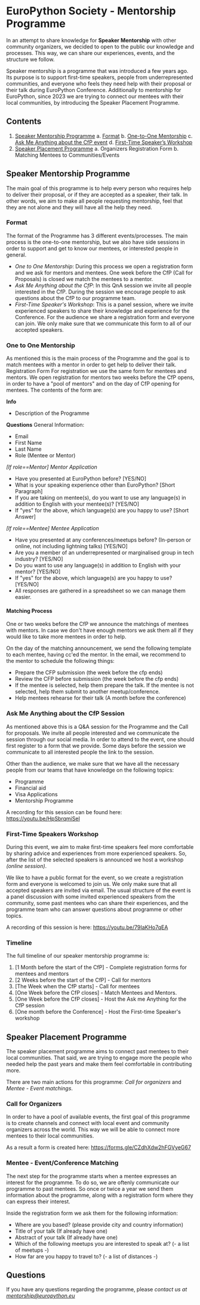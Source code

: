 # EuroPython Society - Mentorship Programme

In an attempt to share knowledge for **Speaker Mentorship** with other community organizers, we decided to open to the public our knowledge and processes. This way, we can share our experiences, events, and the structure we follow.

Speaker mentorship is a programme that was introduced a few years ago. Its purpose is to support first-time speakers, people from underrepresented communities, and everyone who feels they need help with their proposal or their talk during EuroPython Conference. Additionally to mentorship for EuroPython, since 2023 we are trying to connect our mentees with their local communities, by introducing the Speaker Placement Programme.

## Contents
1. [Speaker Mentorship Programme](#speaker-mentorship-programme)
    a. [Format](#format)
    b. [One-to-One Mentorship](#one-to-one-mentorship)
    c. [Ask Me Anything about the CfP event](#ask-me-anything-about-the-cfp-session)
    d. [First-Time Speaker’s Workshop](#first-time-speakers-workshop)
2. [Speaker Placement Programme](#speaker-placement-programme)
	a. Organizers Registration Form
	b. Matching Mentees to Communities/Events

## Speaker Mentorship Programme
The main goal of this programme is to help every person who requires help to deliver their proposal, or if they are accepted as a speaker, their talk. In other words, we aim to make all people requesting mentorship, feel that they are not alone and they will have all the help they need.

### Format
The format of the Programme has 3 different events/processes. The main process is the one-to-one mentorship, but we also have side sessions in order to support and get to know our mentees, or interested people in general.

* *One to One Mentorship*: During this process we open a registration form and we ask for mentors and mentees. One week before the CfP (Call for Proposals) is closed we match the mentees to a mentor.
* *Ask Me Anything about the CfP*: In this QnA session we invite all people interested in the CfP. During the session we encourage people to ask questions about the CfP to our programme team.
* *First-Time Speaker's Workshop*: This is a panel session, where we invite experienced speakers to share their knowledge and experience for the Conference. For the audience we share a registration form and everyone can join. We only make sure that we communicate this form to all of our accepted speakers.

### One to One Mentorship
As mentioned this is the main process of the Programme and the goal is to match mentees with a mentor in order to get help to deliver their talk.
Registration Form
For registration we use the same form for mentees and mentors. We open registration for mentors two weeks before the CfP opens, in order to have a "pool of mentors" and on the day of CfP opening for mentees. The contents of the form are:

**Info**
* Description of the Programme

**Questions**
General Information:
* Email
* First Name
* Last Name
* Role (Mentee or Mentor)

*[If role==Mentor] Mentor Application*
* Have you presented at EuroPython before? [YES/NO]
* What is your speaking experience other than EuroPython? [Short Paragraph]
* If you are taking on mentee(s), do you want to use any language(s) in addition to English with your mentee(s)? [YES/NO]
* If "yes" for the above, which language(s) are you happy to use? [Short Answer]

*[If role==Mentee] Mentee Application*
* Have you presented at any conferences/meetups before? (In-person or online, not including lightning talks) [YES/NO]
* Are you a member of an underrepresented or marginalised group in tech industry? [YES/NO]
* Do you want to use any language(s) in addition to English with your mentor? [YES/NO]
* If "yes" for the above, which language(s) are you happy to use? [YES/NO]
* All responses are gathered in a spreadsheet so we can manage them easier.

#### Matching Process
One or two weeks before the CfP we announce the matchings of mentees with mentors. In case we don't have enough mentors we ask them all if they would like to take more mentees in order to help.

On the day of the matching announcement, we send the following template to each mentee, having cc'ed the mentor. In the email, we recommend to the mentor to schedule the following things:

* Prepare the CFP submission (the week before the cfp ends)
* Review the CFP before submission (the week before the cfp ends)
* If the mentee is selected, help them prepare the talk. If the mentee is not selected, help them submit to another meetup/conference.
* Help mentees rehearse for their talk (A month before the conference)

### Ask Me Anything about the CfP Session
As mentioned above this is a Q&A session for the Programme and the Call for proposals. We invite all people interested and we communicate the session through our social media. In order to attend to the event, one should first register to a form that we provide. Some days before the session we communicate to all interested people the link to the session.

Other than the audience, we make sure that we have all the necessary people from our teams that have knowledge on the following topics:
* Programme
* Financial aid
* Visa Applications
* Mentorship Programme

A recording for this session can be found here: https://youtu.be/HpSbrqmiSeI

### First-Time Speakers Workshop
During this event, we aim to make first-time speakers feel more comfortable by sharing advice and experiences from more experienced speakers. So, after the list of the selected speakers is announced we host a workshop *(online session)*.

We like to have a public format for the event, so we create a registration form and everyone is welcomed to join us. We only make sure that all accepted speakers are invited via email. The usual structure of the event is a panel discussion with some invited experienced speakers from the community, some past mentees who can share their experiences, and the programme team who can answer questions about programme or other topics.

A recording of this session is here: https://youtu.be/79IaKHo7qEA

### Timeline

The full timeline of our speaker mentorship programme is:

1. [1 Month before the start of the CfP] - Complete registration forms for mentees and mentors
2. [2 Weeks before the start of the CfP] - Call for mentors
3. [The Week when the CfP starts] - Call for mentees
4. [One Week before the CfP closes] - Match Mentees and Mentors.
5. [One Week before the CfP closes] - Host the Ask me Anything for the CfP session
6. [One month before the Conference] - Host the First-time Speaker's workshop

## Speaker Placement Programme
The speaker placement programme aims to connect past mentees to their local communities. That said, we are trying to engage more the people who needed help the past years and make them feel comfortable in contributing more.

There are two main actions for this programme: *Call for organizers* and *Mentee - Event matchings*.

### Call for Organizers
In order to have a pool of available events, the first goal of this programme is to create channels and connect with local event and community organizers across the world. This way we will be able to connect more mentees to their local communities.

As a result a form is created here: https://forms.gle/CZdhXdw2hFGVyeG67

### Mentee - Event/Conference Matching
The next step for the programme starts when a mentee expresses an interest for the programme. To do so, we are oftenly communicate our programme to past mentees. So once or twice a year we send them information about the programme, along with a registration form where they can express their interest.

Inside the registration form we ask them for the following information:
* Where are you based? (please provide city and country information)
* Title of your talk (If already have one)
* Abstract of your talk (If already have one)
* Which of the following meetups you are interested to speak at? (- a list of meetups -)
* How far are you happy to travel to? (- a list of distances -)

## Questions
If you have any questions regarding the programme, please *contact us at mentorship@europython.eu*